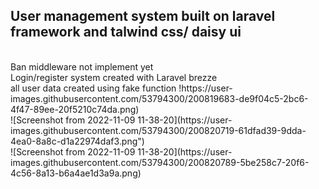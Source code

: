 <h2> User management system built on laravel framework and talwind css/ daisy ui </h2>
</br>
Ban middleware not implement yet </br>
Login/register system created with Laravel brezze </br>
<span> all user data created using fake function </span>
!https://user-images.githubusercontent.com/53794300/200819683-de9f04c5-2bc6-4f47-89ee-20f5210c74da.png)</br>
![Screenshot from 2022-11-09 11-38-20](https://user-images.githubusercontent.com/53794300/200820719-61dfad39-9dda-4ea0-8a8c-d1a22974daf3.png") </br>
![Screenshot from 2022-11-09 11-38-20](https://user-images.githubusercontent.com/53794300/200820789-5be258c7-20f6-4c56-8a13-b6a4ae1d3a9a.png)

